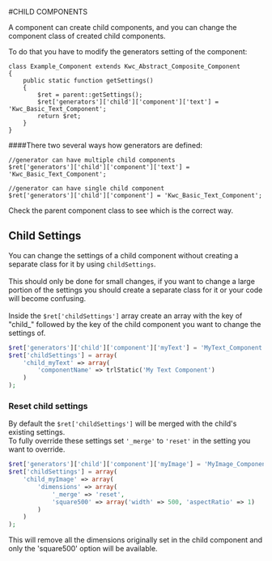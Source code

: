#CHILD COMPONENTS

A component can create child components, and you can change the component class of created child components.

To do that you have to modify the generators setting of the component:

    class Example_Component extends Kwc_Abstract_Composite_Component
    {
        public static function getSettings()
        {
            $ret = parent::getSettings();
            $ret['generators']['child']['component']['text'] = 'Kwc_Basic_Text_Component';
            return $ret;
        }
    }
    
    
####There two several ways how generators are defined:

    //generator can have multiple child components
    $ret['generators']['child']['component']['text'] = 'Kwc_Basic_Text_Component';
     
    //generator can have single child component
    $ret['generators']['child']['component'] = 'Kwc_Basic_Text_Component';
    
  
Check the parent component class to see which is the correct way.

## Child Settings
You can change the settings of a child component without creating a separate class for it by using `childSettings`.  
<br>
This should only be done for small changes, if you want to change a large portion of the settings you should create a separate class for it or your code will become confusing.  
<br>
Inside the `$ret['childSettings']` array create an array with the key of "child_" followed by the key of the child component you want to change the settings of.  

```php
$ret['generators']['child']['component']['myText'] = 'MyText_Component';
$ret['childSettings'] = array(
    'child_myText' => array(
        'componentName' => trlStatic('My Text Component')
    )
);
```


### Reset child settings  
By default the `$ret['childSettings']` will be merged with the child's existing settings.  
To fully override these settings set `'_merge'` to `'reset'` in the setting you want to override.  

```php
$ret['generators']['child']['component']['myImage'] = 'MyImage_Component';
$ret['childSettings'] = array(
    'child_myImage' => array(
        'dimensions' => array(
            '_merge' => 'reset',
            'square500' => array('width' => 500, 'aspectRatio' => 1)
        )
    )
);
```

This will remove all the dimensions originally set in the child component and only the 'square500' option will be available.
